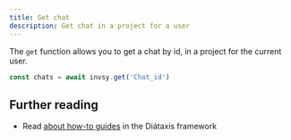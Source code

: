 ```yaml
---
title: Get chat
description: Get chat in a project for a user
---
```


The `get` function allows you to get a chat by id, in a project for the current user.

```javascript
const chats = await invsy.get('Chat_id')
```

## Further reading

- Read [about how-to guides](https://diataxis.fr/how-to-guides/) in the Diátaxis framework
